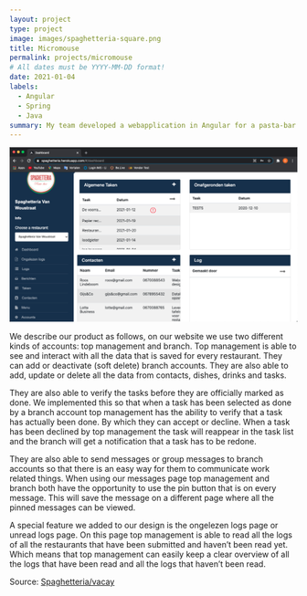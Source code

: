 ```yaml
---
layout: project
type: project
image: images/spaghetteria-square.png
title: Micromouse
permalink: projects/micromouse
# All dates must be YYYY-MM-DD format!
date: 2021-01-04
labels:
  - Angular
  - Spring
  - Java
summary: My team developed a webapplication in Angular for a pasta-bar. This project was made for educational purposes.
---
```


<img class="ui medium right floated rounded image" src="../images/spaghetteria2.png">

We describe our product as follows, on our website we use two different kinds of accounts: top management and branch. Top management is able to see and interact with all the data that is saved for every restaurant. They can add or deactivate (soft delete) branch accounts. They are also able to add, update or delete all the data from contacts, dishes, drinks and tasks. 

They are also able to verify the tasks before they are officially marked as done. We implemented this so that when a task has been selected as done by a branch account top management has the ability to verify that a task has actually been done. By which they can accept or decline. When a task has been declined by top management the task will reappear in the task list and the branch will get a notification that a task has to be redone.  

They are also able to send messages or group messages to branch accounts so that there is an easy way for them to communicate work related things. When using our messages page top management and branch both have the opportunity to use the pin button that is on every message. This will save the message on a different page where all the pinned messages can be viewed. 

A special feature we added to our design is the ongelezen logs page or unread logs page. On this page top management is able to read all the logs of all the restaurants that have been submitted and haven’t been read yet. Which means that top management can easily keep a clear overview of all the logs that have been read and all the logs that haven’t been read. 

Source: <a href="https://github.com/dkumankumah/spaghetteria"><i class="large github icon"></i>Spaghetteria/vacay</a>



